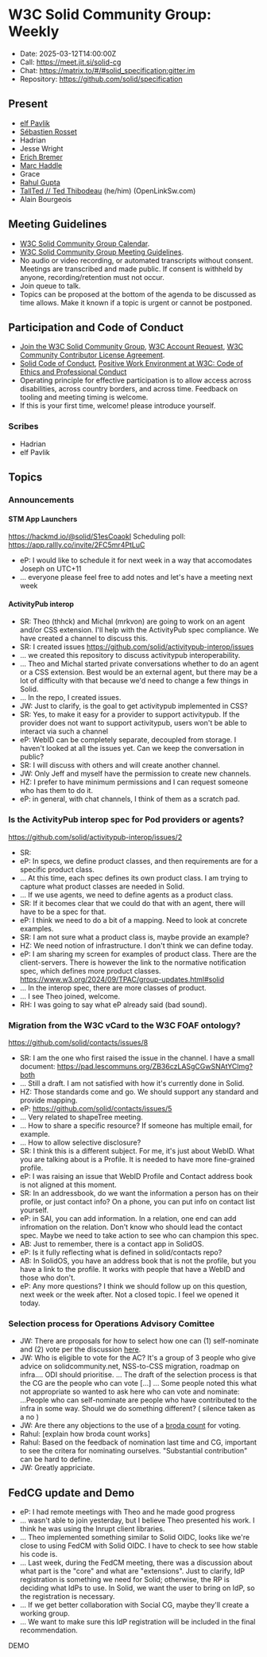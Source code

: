 # W3C Solid Community Group: Weekly

* Date: 2025-03-12T14:00:00Z
* Call: https://meet.jit.si/solid-cg
* Chat: https://matrix.to/#/#solid_specification:gitter.im
* Repository: https://github.com/solid/specification

## Present
* [elf Pavlik](https://elf-pavlik.hackers4peace.net)
* [Sébastien Rosset](https://activitypods.org)
* Hadrian
* Jesse Wright
* [Erich Bremer](https://ebremer.com)
* [Marc Haddle](marc.haddle@datasolids.com)
* Grace
* [Rahul Gupta](https://cxres.pages.dev/profile#i)
* [TallTed // Ted Thibodeau](https://github.com/TallTed/) (he/him) (OpenLinkSw.com)
* Alain Bourgeois

## Meeting Guidelines
* [W3C Solid Community Group Calendar](https://www.w3.org/groups/cg/solid/calendar).
* [W3C Solid Community Group Meeting Guidelines](https://github.com/w3c-cg/solid/blob/main/meetings/README.md).
* No audio or video recording, or automated transcripts without consent. Meetings are transcribed and made public. If consent is withheld by anyone, recording/retention must not occur.
* Join queue to talk.
* Topics can be proposed at the bottom of the agenda to be discussed as time allows. Make it known if a topic is urgent or cannot be postponed.

## Participation and Code of Conduct
* [Join the W3C Solid Community Group](https://www.w3.org/community/solid/join), [W3C Account Request](http://www.w3.org/accounts/request), [W3C Community Contributor License Agreement](https://www.w3.org/community/about/agreements/cla/).
* [Solid Code of Conduct](https://github.com/solid/process/blob/main/code-of-conduct.md), [Positive Work Environment at W3C: Code of Ethics and Professional Conduct](https://www.w3.org/Consortium/cepc/)
* Operating principle for effective participation is to allow access across disabilities, across country borders, and across time. Feedback on tooling and meeting timing is welcome.
* If this is your first time, welcome! please introduce yourself.


### Scribes

* Hadrian
* elf Pavlik

## Topics

### Announcements

#### STM App Launchers

https://hackmd.io/@solid/S1esCoaokl
Scheduling poll: https://app.rallly.co/invite/2FC5mr4PtLuC

* eP: I would like to schedule it for next week in a way that accomodates Joseph on UTC+11
* ... everyone please feel free to add notes and let's have a meeting next week

#### ActivityPub interop

* SR: Theo (thhck) and Michal (mrkvon) are going to work on an agent and/or CSS extension. I'll help with the ActivityPub spec compliance. We have created a channel to discuss this.
* SR: I created issues https://github.com/solid/activitypub-interop/issues
* ... we created this repository to discuss activitypub interoperability.
* ... Theo and Michal started private conversations whether to do an agent or a CSS extension. Best would be an external agent, but there may be a lot of difficulty with that because we'd need to change a few things in Solid.
* ... In the repo, I created issues.
* JW: Just to clarify, is the goal to get activitypub implemented in CSS?
* SR: Yes, to make it easy for a provider to support activitypub. If the provider does not want to support activitypub, users won't be able to interact via such a channel
* eP: WebID can be completely separate, decoupled from storage. I haven't looked at all the issues yet. Can we keep the conversation in public?
* SR: I will discuss with others and will create another channel.
* JW: Only Jeff and myself have the permission to create new channels.
* HZ: I prefer to have minimum permissions and I can request someone who has them to do it.
* eP: in general, with chat channels, I think of them as a scratch pad.


### Is the ActivityPub interop spec for Pod providers or agents?

https://github.com/solid/activitypub-interop/issues/2

* SR:
* eP: In specs, we define product classes, and then requirements are for a specific product class.
* ... At this time, each spec defines its own product class. I am trying to capture what product classes are needed in Solid.
* ... If we use agents, we need to define agents as a product class.
* SR: If it becomes clear that we could do that with an agent, there will have to be a spec for that.
* eP: I think we need to do a bit of a mapping. Need to look at concrete examples.
* SR: I am not sure what a product class is, maybe provide an example?
* HZ: We need notion of infrastructure. I don't think we can define today.
* eP: I am sharing my screen for examples of product class. There are the client-servers. There is however the link to the normative notification spec, which defines more product classes.
https://www.w3.org/2024/09/TPAC/group-updates.html#solid
* ... In the interop spec, there are more classes of product.
* ... I see Theo joined, welcome.
* RH: I was going to say what eP already said (bad sound).

### Migration from the W3C vCard to the W3C FOAF ontology?

https://github.com/solid/contacts/issues/8

* SR: I am the one who first raised the issue in the channel. I have a small document:
https://pad.lescommuns.org/ZB36czLASgCGwSNAtYClmg?both
* ... Still a draft. I am not satisfied with how it's currently done in Solid.
* HZ: Those standards come and go. We should support any standard and provide mapping.
* eP: https://github.com/solid/contacts/issues/5
* ... Very related to shapeTree meeting.
* ... How to share a specific resource? If someone has multiple email, for example.
* ... How to allow selective disclosure?
* SR: I think this is a different subject. For me, it's just about WebID. What you are talking about is a Profile. It is needed to have more fine-grained profile.
* eP: I was raising an issue that WebID Profile and Contact address book is not aligned at this moment.
* SR: In an addressbook, do we want the information a person has on their profile, or just contact info? On a phone, you can put info on contact list yourself.
* eP: in SAI, you can add information. In a relation, one end can add infromation on the relation. Don't know who should lead the contact spec. Maybe we need to take action to see who can champion this spec.
* AB: Just to remember, there is a contact app in SolidOS.
* eP: Is it fully reflecting what is defined in solid/contacts repo?
* AB: In SolidOS, you have an address book that is not the profile, but you have a link to the profile. It works with people that have a WebID and those who don't.
* eP: Any more questions? I think we should follow up on this question, next week or the week after. Not a closed topic. I feel we opened it today.


### Selection process for Operations Advisory Comittee
* JW: There are proposals for how to select how one can (1) self-nominate and (2) vote per the discussion [here](https://github.com/solid/odi-governance/pull/20#discussion_r1989956669).
* JW: Who is eligible to vote for the AC? It's a group of 3 people who give advice on solidcommunity.net, NSS-to-CSS migration, roadmap on infra.... ODI should prioritise.
  ... The draft of the selection process is that the CG are the people who can vote [...]
  ... Some people noted this what not appropriate so wanted to ask here who can vote and nominate:
  ...People who can self-nominate are people who have contributed to the infra in some way. Should we do something different?
( silence taken as a no )
* JW: Are there any objections to the use of a [broda count](https://github.com/solid/odi-governance/pull/20#discussion_r1987117784) for voting.
* Rahul: [explain how broda count works]
* Rahul: Based on the feedback of nomination last time and CG, important to see the critera for nominating ourselves. "Substantial contribution" can be hard to define.
* JW: Greatly appriciate.

## FedCG update and Demo

* eP: I had remote meetings with Theo and he made good progress
* ... wasn't able to join yesterday, but I believe Theo presented his work. I think he was using the Inrupt client libraries.
* ... Theo implemented something similar to Solid OIDC, looks like we're close to using FedCM with Solid OIDC. I have to check to see how stable his code is.
* ... Last week, during the FedCM meeting, there was a discussion about what part is the "core" and what are "extensions". Just to clarify, IdP registration is something we need for Solid; otherwise, the RP is deciding what IdPs to use. In Solid, we want the user to bring on IdP, so the registration is necessary.
* ... If we get better collaboration with Social CG, maybe they'll create a working group.
* ... We want to make sure this IdP registration will be included in the final recommendation.

DEMO
